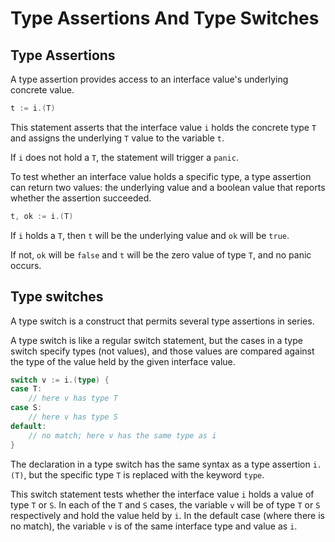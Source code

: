 # Type Assertions And Type Switches

## Type Assertions

A type assertion provides access to an interface value's underlying
concrete value.

```go
t := i.(T)
```

This statement asserts that the interface value `i` holds the
concrete type `T`
and assigns the underlying `T` value to the variable `t`.

If `i` does not hold a `T`, the statement will trigger a `panic`.

To test whether an interface value holds a specific type, a type
assertion can
return two values: the underlying value and a boolean value that
reports whether
the assertion succeeded.

```go
t, ok := i.(T)
```

If `i` holds a `T`, then `t` will be the underlying value and `ok` will
be `true`.

If not, `ok` will be `false` and `t` will be the zero value of type
`T`, and
no panic occurs.

## Type switches

A type switch is a construct that permits several type assertions in series.

A type switch is like a regular switch statement, but the cases in a type
switch specify
types (not values), and those values are compared against the type of
the value held by the given interface value.

```go
switch v := i.(type) {
case T:
    // here v has type T
case S:
    // here v has type S
default:
    // no match; here v has the same type as i
}
```

The declaration in a type switch has the same syntax as a type
assertion `i.(T)`, but the
 specific type `T` is replaced with the keyword `type`.

This switch statement tests whether the interface value `i` holds a value
of type `T` or `S`.
In each of the `T` and `S` cases, the variable `v` will be of type `T` or `S`
respectively and
hold the value held by `i`. In the default case (where there is no match),
the variable
`v` is of the same interface type and value as `i`.
